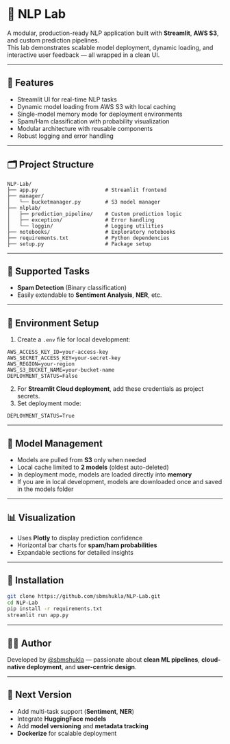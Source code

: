 # 🧠 NLP Lab

A modular, production-ready NLP application built with **Streamlit**, **AWS S3**, and custom prediction pipelines.  
This lab demonstrates scalable model deployment, dynamic loading, and interactive user feedback — all wrapped in a clean UI.

---

## 🚀 Features

- Streamlit UI for real-time NLP tasks  
- Dynamic model loading from AWS S3 with local caching  
- Single-model memory mode for deployment environments  
- Spam/Ham classification with probability visualization  
- Modular architecture with reusable components  
- Robust logging and error handling  

---

## 🗂️ Project Structure

```
NLP-Lab/
├── app.py                      # Streamlit frontend
├── manager/
│   └── bucketmanager.py        # S3 model manager
├── nlplab/
│   ├── prediction_pipeline/    # Custom prediction logic
│   ├── exception/              # Error handling
│   └── loggin/                 # Logging utilities
├── notebooks/                  # Exploratory notebooks
├── requirements.txt            # Python dependencies
├── setup.py                    # Package setup
```

---

## 🧪 Supported Tasks

- **Spam Detection** (Binary classification)  
- Easily extendable to **Sentiment Analysis**, **NER**, etc.

---

## 🔐 Environment Setup

1. Create a `.env` file for local development:

```
AWS_ACCESS_KEY_ID=your-access-key
AWS_SECRET_ACCESS_KEY=your-secret-key
AWS_REGION=your-region
AWS_S3_BUCKET_NAME=your-bucket-name
DEPLOYMENT_STATUS=False
```

2. For **Streamlit Cloud deployment**, add these credentials as project secrets.  
3. Set deployment mode:

```
DEPLOYMENT_STATUS=True
```

---

## 🧠 Model Management

- Models are pulled from **S3** only when needed  
- Local cache limited to **2 models** (oldest auto-deleted)  
- In deployment mode, models are loaded directly into **memory**  
- If you are in local development, models are downloaded once and saved in the models folder

---

## 📊 Visualization

- Uses **Plotly** to display prediction confidence  
- Horizontal bar charts for **spam/ham probabilities**  
- Expandable sections for detailed insights  

---

## 🧰 Installation

```bash
git clone https://github.com/sbmshukla/NLP-Lab.git
cd NLP-Lab
pip install -r requirements.txt
streamlit run app.py
```

---

## 👨‍💻 Author

Developed by [@sbmshukla](https://github.com/sbmshukla) — passionate about **clean ML pipelines**, **cloud-native deployment**, and **user-centric design**.

---

## 📌 Next Version

- Add multi-task support (**Sentiment**, **NER**)  
- Integrate **HuggingFace models**  
- Add **model versioning** and **metadata tracking**  
- **Dockerize** for scalable deployment


